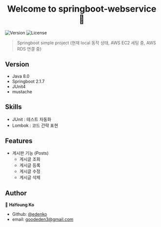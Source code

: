 <h1 align="center">Welcome to springboot-webservice 👋</h1>
<p>
  <img alt="Version" src="https://img.shields.io/badge/version-0.5.0-blue.svg?cacheSeconds=2592000" />
  <img alt="License" src="https://img.shields.io/badge/License-MIT-yellow.svg"/>
</p>

> Springboot simple project
> (현재 local 동작 상태, AWS EC2 세팅 중, AWS RDS 연결 중)

## Version
* Java 8.0
* Springboot 2.1.7
* JUnit4
* mustache

## Skills
* JUnit : 테스트 자동화
* Lombok : 코드 간략 표현
<!-- * Dirty Checking : Update시 쿼리를 날리지 않음
* JPA Auditing : 생성 및 수정 시간 관리
* OAuth 2.0 : 구글 및 네이버 로그인 -->

## Features
* 게시판 기능 (Posts)
  * 게시글 조회
  * 게시글 등록
  * 게시글 수정
  * 게시글 삭제

## Author
👤 **HaYoung Ko**

* Github: [@edenko](https://github.com/edenko)
* email: goodeden3@gmail.com
